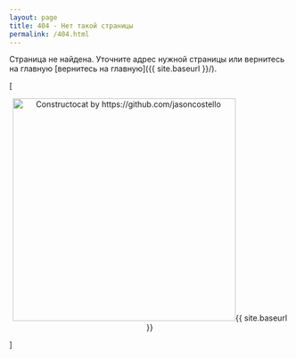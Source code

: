 ```yaml
---
layout: page
title: 404 - Нет такой страницы
permalink: /404.html
---
```


Страница не найдена. Уточните адрес нужной страницы или вернитесь на главную [вернитесь на главную]({{ site.baseurl }}/).
<!--- Sorry, we can't find that page that you're looking for. You can try again by going [back to the homepage]({{ site.baseurl }}/). ---> 
[<p align="center"> <img src="{{ site.baseurl }}/images/404.jpg" alt="Constructocat by https://github.com/jasoncostello" style="width: 400px;"/>{{ site.baseurl }}</p>]
